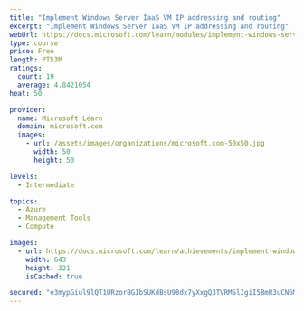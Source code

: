 ```yaml
---
title: "Implement Windows Server IaaS VM IP addressing and routing"
excerpt: "Implement Windows Server IaaS VM IP addressing and routing"
webUrl: https://docs.microsoft.com/learn/modules/implement-windows-server-iaas-virtual-machine-ip-addressing-routing/
type: course
price: Free
length: PT53M
ratings:
  count: 19
  average: 4.8421054
heat: 50

provider:
  name: Microsoft Learn
  domain: microsoft.com
  images:
    - url: /assets/images/organizations/microsoft.com-50x50.jpg
      width: 50
      height: 50

levels:
  - Intermediate

topics:
  - Azure
  - Management Tools
  - Compute

images:
  - url: https://docs.microsoft.com/learn/achievements/implement-windows-server-iaas-vm-ip-addressing-and-routing-social.png
    width: 643
    height: 321
    isCached: true

secured: "e3mypGiul9lQT1URzorBGIbSUKdBsU98dx7yXxgQ3TVRMSlIgiI5BmR3uCN6MqLJB4xahht+hfMRXmh4aohuAWQbw1nqKqDo/UYl6ojP8t55nZ6fDp9gA+YbqTsTeAhyd8JEuh3PbcdGSJoCrFhQ30qjKEhpGEZz59z5AXV9QwNnYrTgeomIXS+yO9663dEbCcO02qym4Mr131TxHFxLOB0pD4CkLFlLtP667fW1dlQ6SFiy837LXa+5VR02METCIlsT/BYU6D8olh4T0pzw989ofVL+9iiM13aLOn4s8X0uYw8Cc0wN5OurjNP6sHYnhFIlVVBNZwv5X8pLxFvK5T2ABFbHWpdiCpDM260A3j3RhJq8iix311Mz3YHg+DX69CYhaGoZA0H8W8BoRelg1a476PX3O1U4jAnWXqyanS8=;+syVuyc3hcpjANWTT/l+kw=="
---
```


